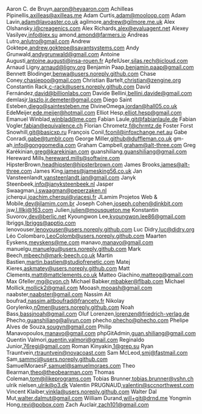 Aaron C. de Bruyn,aaron@heyaaron.com
Achilleas Pipinellis,axilleas@axilleas.me
Adam Curtis,adam@mooloop.com
Adam Lavin,adam@lavoaster.co.uk
agilmore,andrew@gilmore.me.uk
Alex Olshansky,i@creagenics.com
Alex Richards,alex@evaluagent.net
Alexey Vasilyev,info@iex.su
amond,amond@farmers.io
Andreas Lutro,anlutro@gmail.com
Andrew Goktepe,andrew.goktepe@savantsystems.com
Andy Grunwald,andygrunwald@gmail.com
Antoine Augusti,antoine.augusti@insa-rouen.fr
ApfelUser,silas.rech@icloud.com
Arnaud Ligny,arnaud@ligny.org
Benjamin Paap,benjamin.paap@gmail.com
Bennett Blodinger,benwa@users.noreply.github.com
Chase Coney,chasiepoo@gmail.com
Christian Bartelt,christian@zengine.org
Constantin Rack,c-rack@users.noreply.github.com
David Fernández,david@billionlabs.com
Davide Bellini,bellini.davide@gmail.com
demlasjr,laszlo.jr.demeter@gmail.com
Diego Saint Esteben,diego@saintesteben.me
DivineOmega,jordan@hall05.co.uk
EdeMeijer,ede.meijer@hotmail.com
Elliot Hesp,elliot.hesp@gmail.com
Emanuel Winblad,winblad@me.com
Fabian Laule,git@fabianlaule.de
Fabian Vogler,fabian@equivalence.ch
Florian Chrometz,f@chrmtz.de
Foster Forst Snowhill,git@basicxp.ru
François Conil,fconil@infoxchange.net.au
Gabe Conradi,gabe@tumblr.com
George Miller,github@duffleman.co.uk
gm-ah,info@gonggomedia.com
Graham Campbell,graham@alt-three.com
Greg Karékinian,greg@karekinian.com
guanshiliang,guanshiliang@gmail.com
Hereward Mills,hereward.mills@softwire.com
HipsterBrown,headhipster@hipsterbrown.com
James Brooks,james@alt-three.com
James King,james@jamesking56.co.uk
Jan Vansteenlandt,vansteenlandt.jan@gmail.com
Janyk Steenbeek,info@janyksteenbeek.nl
Jasper Swaagman,j.swaagman@peperzaken.nl
jcherqui,joachim.cherqui@viacesi.fr
JLamim Projetos Web & Mobile,dev@jlamim.com.br
Joseph Cohen,joseph.cohen@dinkbit.com
jsw,l.lllkj@163.com
Julien,julien@mousqueton.me
Konstantin Suvorov,dev@berlic.net
Kyoungwon Lee,kyoungwon.lee86@gmail.com
lbriggs,lbriggs@apptio.com
lenovouser,lenovouser@users.noreply.github.com
Luc Didry,luc@didry.org
Léo Colombaro,LeoColomb@users.noreply.github.com
Maarten Eyskens,meyskens@me.com
manavo,manavo@gmail.com
manuelgu,manuelgu@users.noreply.github.com
Mark Beech,mbeech@mark-beech.co.uk
Martin Bastien,martin.bastien@studiofrenetic.com
Matej Kieres,askmatey@users.noreply.github.com
Matt Clements,matt@mattclements.co.uk
Matteo Giachino,matteog@gmail.com
Max Gfeller,mg@cyon.ch
Michael Babker,mbabker@flbab.com
Michael Mollick,mollick2@gmail.com
Mooash,mooash@gmail.com
naabster,naabster@gmail.com
Nassim Ait boufrad,nassim.aitboufrad@francetv.fr
Nikolay Gorylenko,n0mer@users.noreply.github.com
Noah Bass,bassjnoah@gmail.com
Oluf Lorenzen,lorenzen@friedrich-verlag.de
Phecho,guanshiliang@aliyun.com
phecho,phecho@phecho.com
Phelipe Alves de Souza,sougyn@gmail.com
Philip Manavopoulos,manavo@gmail.com
phpGitAdmin,guan.shiliang@gmail.com
Quentin Valmori,quentin.valmori@gmail.com
Reginaldo Junior,76regi@gmail.com
Roman Kinyakin,1@grep.su
Ryan Trauntvein,rtrauntvein@novacoast.com
Sam McLeod,smj@fastmail.com
Sam,sammcj@users.noreply.github.com
SamuelMoraesF,samuel@samuelmoraes.com
Theo Bearman,theo@theobearman.com
Thomas Coleman,tom@ilikeprograms.com
Tobias Brunner,tobias.brunner@vshn.ch
ulrik nielsen,ulrik@o3.dk
Valentin PRUGNAUD,valentin@sccnorthwest.com
Vincent Klaiber,vinkla@users.noreply.github.com
Walter Dal Mut,walter.dalmut@gmail.com
William Durand,will+git@drnd.me
Yongmin Hong,revi@pobox.com
Zach Auclair,zach101@gmail.com

